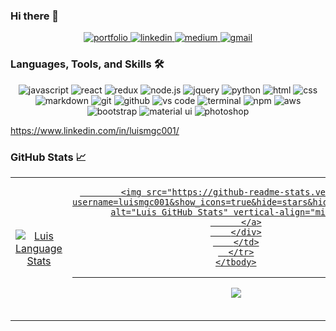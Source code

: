 ### Hi there 👋

<div align="center">
<a href="https://jeffreychiu.dev/">
<img src="https://img.shields.io/badge/check%20out%20my%20Portfolio-042549?style=for-the-badge&logo=moleculer&logoColor=white" alt="portfolio" />
</a>
<a href="https://www.linkedin.com/in/jchiu86">
<img src="https://img.shields.io/badge/visit%20my%20Linkedin-0A66C2?style=for-the-badge&logo=linkedin&logoColor=white" alt="linkedin" />
</a>
<a href="https://jeffrey-chiu.medium.com/">
<img src="https://img.shields.io/badge/read%20my%20blogs%20on%20medium-black?style=for-the-badge&logo=medium&logoColor=white" alt="medium" />
</a>
<a href="mailto:mr.jeffrey.chiu@gmail.com">
<img src="https://img.shields.io/badge/email%20me-EA4335?style=for-the-badge&logo=gmail&logoColor=white" alt="gmail" />
</a>
</div>


### Languages, Tools, and Skills 🛠
<div align="center">
<!--<img src="https://img.shields.io/badge/TypeScript-3178C6?style=for-the-badge&logo=typescript&logoColor=white" alt="typescript" />-->
<img src="https://img.shields.io/badge/JavaScript-F7DF1E?style=for-the-badge&logo=javascript&logoColor=black" alt="javascript" />
<img src="https://img.shields.io/badge/React-61DAFB?style=for-the-badge&logo=react&logoColor=black" alt="react" />
<img src="https://img.shields.io/badge/Redux-764ABC?style=for-the-badge&logo=redux&logoColor=white" alt="redux" />
<img src="https://img.shields.io/badge/node.js-339933?style=for-the-badge&logo=node-dot-js&logoColor=white" alt="node.js" />
<img src="https://img.shields.io/badge/jQuery-0769AD?style=for-the-badge&logo=jquery&logoColor=white" alt="jquery" />
<!--<img src="https://img.shields.io/badge/testing%20library-E33332?style=for-the-badge&logo=testinglibrary&logoColor=white" alt="testinglibrary" />-->
<!--<img src="https://img.shields.io/badge/jest-C21325?style=for-the-badge&logo=jest&logoColor=white" alt="jest" />-->
<!--<img src="https://img.shields.io/badge/enzyme-FF5A5F?style=for-the-badge&logo=airbnb&logoColor=white" alt="enzyme" />-->
<img src="https://img.shields.io/badge/python-3776AB?style=for-the-badge&logo=python&logoColor=white" alt="python" />
<!--<img src="https://img.shields.io/badge/Ruby-CC342D?style=for-the-badge&logo=ruby&logoColor=white" alt="ruby" />-->
<!--<img src="https://img.shields.io/badge/Ruby%20on%20rails-CC0000?style=for-the-badge&logo=ruby%20on%20rails&logoColor=white" alt="rails" />-->
<!--<img src="https://img.shields.io/badge/php-777BB4?style=for-the-badge&logo=php&logoColor=white" alt="php" />-->
<img src="https://img.shields.io/badge/HTML-E34F26?style=for-the-badge&logo=html5&logoColor=white" alt="html" />
<img src="https://img.shields.io/badge/css-1572B6?style=for-the-badge&logo=css3&logoColor=white" alt="css" />
<img src="https://img.shields.io/badge/Markdown-000000?style=for-the-badge&logo=markdown&logoColor=white" alt="markdown" />
<!--<img src="https://img.shields.io/badge/SQL-407AFC?style=for-the-badge&logo=icloud&logoColor=white" alt="sql" />-->
<!--<img src="https://img.shields.io/badge/datagrip-000000?style=for-the-badge&logo=datagrip&logoColor=white" alt="datagrip" />-->
<!--<img src="https://img.shields.io/badge/mariadb-003545?style=for-the-badge&logo=mariadb&logoColor=white" alt="mariadb" />-->
<!--<img src="https://img.shields.io/badge/postgresql-336791?style=for-the-badge&logo=postgresql&logoColor=white" alt="postgresql" />-->
<!--<img src="https://img.shields.io/badge/sqlite-003B57?style=for-the-badge&logo=sqlite&logoColor=white" alt="SQLite" />-->
<img src="https://img.shields.io/badge/Git-F05032?style=for-the-badge&logo=git&logoColor=white" alt="git" />
<img src="https://img.shields.io/badge/GitHub-100000?style=for-the-badge&logo=github&logoColor=white" alt="github" />
<img src="https://img.shields.io/badge/vs%20code-007ACC?style=for-the-badge&logo=visual%20studio%20code&logoColor=white" alt="vs code" />
<img src="https://img.shields.io/badge/terminal%20commands-black?style=for-the-badge&logo=windows%20terminal&logoColor=white" alt="terminal" />
<img src="https://img.shields.io/badge/npm-CB3837?style=for-the-badge&logo=npm&logoColor=white" alt="npm" />
<img src="https://img.shields.io/badge/aws-232F3E?style=for-the-badge&logo=amazonaws&logoColor=white" alt="aws" />
<!--<img src="https://img.shields.io/badge/Netlify-00C7B7?style=for-the-badge&logo=netlify&logoColor=white" alt="netlify" />-->
<!--<img src="https://img.shields.io/badge/Heroku-430098?style=for-the-badge&logo=heroku&logoColor=white" alt="heroku" />-->
<!--<img src="https://img.shields.io/badge/postman-FF6C37?style=for-the-badge&logo=postman&logoColor=white" alt="postman" />-->
<img src="https://img.shields.io/badge/bootstrap-7952B3?style=for-the-badge&logo=bootstrap&logoColor=white" alt="bootstrap" />
<img src="https://img.shields.io/badge/material--ui-0081CB?style=for-the-badge&logo=material-ui&logoColor=white" alt="material ui" />
<!--<img src="https://img.shields.io/badge/semantic%20ui-35BDB2?style=for-the-badge&logo=semantic%20ui%20react&logoColor=white" alt="semantic ui" />-->
<!--<img src="https://img.shields.io/badge/jira-0052CC?style=for-the-badge&logo=jira&logoColor=white" alt="jira" />-->
<!--<img src="https://img.shields.io/badge/confluence-172B4D?style=for-the-badge&logo=confluence&logoColor=white" alt="confluence" />-->
<!--<img src="https://img.shields.io/badge/figma-F24E1E?style=for-the-badge&logo=figma&logoColor=white" alt="figma" />-->
<!--<img src="https://img.shields.io/badge/wordpress-21759b?style=for-the-badge&logo=wordpress&logoColor=white" alt="wordpress" />-->
<img src="https://img.shields.io/badge/adobe%20photoshop-31A8FF?style=for-the-badge&logo=adobe%20photoshop&logoColor=white" alt="photoshop" />
</div>

https://www.linkedin.com/in/luismgc001/

<!--
**luismgc001/luismgc001** is a ✨ _special_ ✨ repository because its `README.md` (this file) appears on your GitHub profile.

Here are some ideas to get you started:

- 🔭 I’m currently working on ...
- 🌱 I’m currently learning ...
- 👯 I’m looking to collaborate on ...
- 🤔 I’m looking for help with ...
- 💬 Ask me about ...
- 📫 How to reach me: ...
- 😄 Pronouns: ...
- ⚡ Fun fact: ...
-->

### GitHub Stats 📈
<div align="center">
  <table width="100%">
    <tbody>
      <tr>
        <td width="50%" style="border: none !important;">
        <div align="center" width="100%">
          <a href="https://github.com/luismgc001">
            <img src="https://github-readme-stats.vercel.app/api/top-langs/?username=luismgc001&hide=ruby&layout=compact&hide_border=true&langs_count=6" alt="Luis Language Stats" vertical-align="middle"/>
          </a>
        </div>
        </td>
        <td width="50%" style="border: none !important;">
        <div align="center" width="100%">
          <a href="https://github.com/luismgc001">
            
            <img src="https://github-readme-stats.vercel.app/api?username=luismgc001&show_icons=true&hide=stars&hide_border=true" alt="Luis GitHub Stats" vertical-align="middle"/>
          </a>
        </div>
        </td>
      </tr>
    </tbody>
  <table>
<div>

---

<div align='center'>

![](https://komarev.com/ghpvc/?username=luismgc001&label=Profile+Views)

</div>
